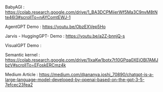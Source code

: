 
BabyAGI : https://colab.research.google.com/drive/1_BA3DCPMiierWf5Ma3C9nvM8tNte46l3#scrollTo=nAYComtEWJ-1

AgentGPT Demo  : https://youtu.be/ObzEXVep5Ho

Jarvis - HuggingGPT- Demo : https://youtu.be/a2Z-bnnjQ-s

VisualGPT Demo :

Semantic kernel : https://colab.research.google.com/drive/1lxaKw1botx7t10GPqa0XEjOBl7AMJbzV#scrollTo=EFoskERCmz4k

Medium Article : https://medium.com/@ananya.joshi_70890/chatgpt-is-a-large-language-model-developed-by-openai-based-on-the-gpt-3-5-7efcec23fea2

